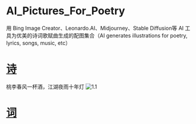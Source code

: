 # AI_Pictures_For_Poetry
用 Bing Image Creator、Leonardo.AI、Midjourney、Stable Diffusion等 AI 工具为优美的诗词歌赋曲生成的配图集合（AI generates illustrations for poetry, lyrics, songs, music, etc）

# [诗](https://github.com/FreakLee/AI_Pictures_For_Poetry/tree/main/%E8%AF%97)

桃李春风一杯酒，江湖夜雨十年灯
![1.1](https://github.com/FreakLee/AI_Pictures_For_Poetry/blob/main/%E8%AF%97/1.1.jpeg)

# [词](https://github.com/FreakLee/AI_Pictures_For_Poetry/tree/main/%E8%AF%8D)
